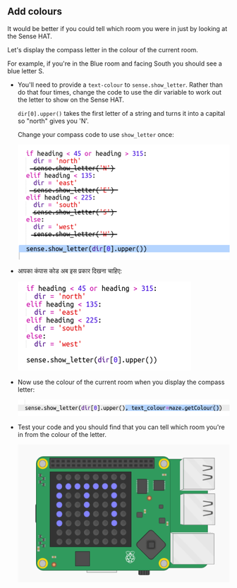 ## Add colours

It would be better if you could tell which room you were in just by looking at the Sense HAT.

Let's display the compass letter in the colour of the current room.

For example, if you're in the Blue room and facing South you should see a blue letter S.

+ You'll need to provide a `text-colour` to `sense.show_letter`. Rather than do that four times, change the code to use the dir variable to work out the letter to show on the Sense HAT.
    
    `dir[0].upper()` takes the first letter of a string and turns it into a capital so "north" gives you 'N'.
    
    Change your compass code to use `show_letter` once:
    
    ![screenshot](images/compass-upper.png)

+ आपका कंपास कोड अब इस प्रकार दिखना चाहिए:
    
    ![screenshot](images/compass-upper-done.png)

+ Now use the colour of the current room when you display the compass letter:
    
    ![screenshot](images/compass-colour.png)

+ Test your code and you should find that you can tell which room you're in from the colour of the letter.
    
    ![स्क्रीनशॉट](images/compass-colour-east.png)